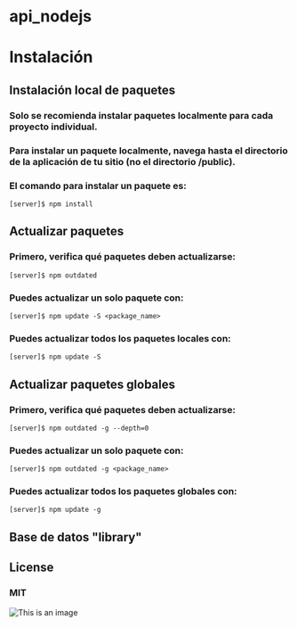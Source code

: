 # api_nodejs
# Instalación


## Instalación local de paquetes
### Solo se recomienda instalar paquetes localmente para cada proyecto individual.

### Para instalar un paquete localmente, navega hasta el directorio de la aplicación de tu sitio (no el directorio /public). 
### El comando para instalar un paquete es:

    [server]$ npm install




## Actualizar paquetes
### Primero, verifica qué paquetes deben actualizarse:

    [server]$ npm outdated


 ### Puedes actualizar un solo paquete con:

    [server]$ npm update -S <package_name>

    
### Puedes actualizar todos los paquetes locales con:

    [server]$ npm update -S




## Actualizar paquetes globales
### Primero, verifica qué paquetes deben actualizarse:

    [server]$ npm outdated -g --depth=0


### Puedes actualizar un solo paquete con:

    [server]$ npm outdated -g <package_name>

  
### Puedes actualizar todos los paquetes globales con:

    [server]$ npm update -g



## Base de datos "library"



## License
### MIT


![This is an image](https://myoctocat.com/assets/images/base-octocat.svg)

